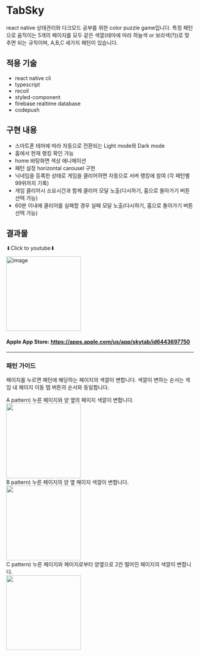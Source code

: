 # TabSky
react native 상태관리와 다크모드 공부를 위한 color puzzle game입니다.
특정 패턴으로 움직이는 5개의 페이지를 모두 같은 색깔(테마에 따라 하늘색 or 보라색(?))로 맞추면 되는 규칙이며, A,B,C 세가지 패턴이 있습니다.

## 적용 기술
- react native cli
- typescript
- recoil
- styled-component
- firebase realtime database
- codepush

## 구현 내용
- 스마트폰 테마에 따라 자동으로 전환되는 Light mode와 Dark mode
- 홈에서 현재 랭킹 확인 가능
- home 바탕화면 색상 애니메이션
- 패턴 설정 horizontal carousel 구현
- 닉네임을 등록한 상태로 게임을 클리어하면 자동으로 서버 랭킹에 참여 (각 패턴별 99위까지 기록)
- 게임 클리어시 소요시간과 함께 클리어 모달 노출(다시하기, 홈으로 돌아가기 버튼 선택 가능)
- 60분 이내에 클리어를 실패할 경우 실패 모달 노출(다시하기, 홈으로 돌아가기 버튼 선택 가능)

## 결과물
⬇Click to youtube⬇

[<img width="200" alt="image" src="https://user-images.githubusercontent.com/30457954/193556546-c3114ded-ac40-4d31-b61f-e7ec86873245.png">](https://youtu.be/Ud4YB8UO3n0)

#### Apple App Store: https://apps.apple.com/us/app/skytab/id6443697750

---
### 패턴 가이드
페이지를 누르면 패턴에 해당하는 페이지의 색깔이 변합니다. 색깔이 변하는 순서는 게임 내 페이지 이동 탭 버튼의 순서와 동일합니다.

<div>A pattern) 누른 페이지와 양 옆의 페이지 색깔이 변합니다.</div>

<img width="200" src="https://user-images.githubusercontent.com/30457954/193641601-820e0319-dccb-4743-ae3b-043415e84b07.gif"/>

<div>B pattern) 누른 페이지의 양 옆 페이지 색깔이 변합니다.</div>

<img width="200" src="https://user-images.githubusercontent.com/30457954/193741211-76d2e2ba-b83c-4dad-a62b-7164409d2ea3.gif"/>



<div>C pattern) 누른 페이지와 페이지로부터 양옆으로 2칸 떨어진 페이지의 색깔이 변합니다.</div>

<img width="200" src="https://user-images.githubusercontent.com/30457954/193641967-c2320297-5268-4b30-9ac8-620187478e6e.gif"/>


